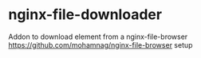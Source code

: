 # nginx-file-downloader
Addon to download element from a nginx-file-browser https://github.com/mohamnag/nginx-file-browser setup
